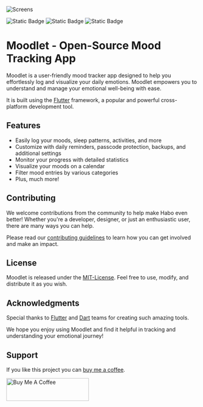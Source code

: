 ![Screens](https://lh3.googleusercontent.com/u/0/drive-viewer/AKGpihYR599oWEggfVHkjVd_amAlkOuRCAX0gwrVKje0X4QXcEgdMs5blH2T4phyjBjd-BRjBhcjCyxjQeis4z_XTkYYnWxvbERlL_4=w1920-h945-rw-v1)

![Static Badge](https://img.shields.io/badge/release_-v1.0.0-blue)
![Static Badge](https://img.shields.io/badge/license_-MIT-red)
![Static Badge](https://img.shields.io/badge/open_-source-cFpmZy)


# Moodlet - Open-Source Mood Tracking App

Moodlet is a user-friendly mood tracker app designed to help you 
effortlessly log and visualize your daily emotions. Moodlet empowers 
you to understand and manage your emotional well-being with ease.

It is built using the [Flutter](https://flutter.dev/) framework, a popular and powerful cross-platform development tool.

## Features

- Easily log your moods, sleep patterns, activities, and more
- Customize with daily reminders, passcode protection, backups, and additional settings
- Monitor your progress with detailed statistics
- Visualize your moods on a calendar
- Filter mood entries by various categories
- Plus, much more!


## Contributing

We welcome contributions from the community to help make Habo even better! Whether you're a developer, designer, or just an enthusiastic user, there are many ways you can help. 

Please read our [contributing guidelines](CONTRIBUTING.md) to learn how you can get involved and make an impact.

## License

Moodlet is released under the [MIT-License](LICENSE). Feel free to use, modify, and distribute it as you wish. 

## Acknowledgments

Special thanks to [Flutter](https://flutter.dev/) and [Dart](https://dart.dev/) teams for creating such amazing tools. 

We hope you enjoy using Moodlet and find it helpful in tracking and understanding your emotional journey!

## Support

If you like this project you can [buy me a coffee](https://buymeacoffee.com/bsemcmoralf).

<a href="https://buymeacoffee.com/bsemcmoralf" target="_blank"><img src="https://cdn.buymeacoffee.com/buttons/v2/default-yellow.png" alt="Buy Me A Coffee" style="height: 60px !important;width: 217px !important;" ></a>


